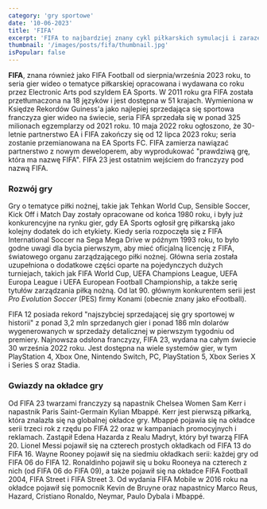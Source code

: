 ```yaml
---
category: 'gry sportowe'
date: '10-06-2023'
title: 'FIFA'
excerpt: 'FIFA to najbardziej znany cykl piłkarskich symulacji i zarazem jedna z najpopularniejszych serii sportowych w historii branży gier wideo. Seria ta została stworzona przez EA Sports i od lat cieszy się dużą popularnością wśród graczy na całym świecie.'
thumbnail: '/images/posts/fifa/thumbnail.jpg'
isPopular: false
---
```


**FIFA**, znana również jako FIFA Football od sierpnia/września 2023 roku, to seria gier wideo o tematyce piłkarskiej opracowana i wydawana co roku przez Electronic Arts pod szyldem EA Sports. W 2011 roku gra FIFA została przetłumaczona na 18 języków i jest dostępna w 51 krajach. Wymieniona w Księdze Rekordów Guiness'a jako najlepiej sprzedająca się sportowa franczyza gier wideo na świecie, seria FIFA sprzedała się w ponad 325 milionach egzemplarzy od 2021 roku. 10 maja 2022 roku ogłoszono, że 30-letnie partnerstwo EA i FIFA zakończy się od 12 lipca 2023 roku; seria zostanie przemianowana na EA Sports FC. FIFA zamierza nawiązać partnerstwo z nowym deweloperem, aby wyprodukować "prawdziwą grę, która ma nazwę FIFA". FIFA 23 jest ostatnim wejściem do franczyzy pod nazwą FIFA.

### Rozwój gry

Gry o tematyce piłki nożnej, takie jak Tehkan World Cup, Sensible Soccer, Kick Off i Match Day zostały opracowane od końca 1980 roku, i były już konkurencyjne na rynku gier, gdy EA Sports ogłosił grę piłkarską jako kolejny dodatek do ich etykiety. Kiedy seria rozpoczęła się z FIFA International Soccer na Sega Mega Drive w późnym 1993 roku, to było godne uwagi dla bycia pierwszym, aby mieć oficjalną licencję z FIFA, światowego organu zarządzającego piłki nożnej. Główna seria została uzupełniona o dodatkowe części oparte na pojedynczych dużych turniejach, takich jak FIFA World Cup, UEFA Champions League, UEFA Europa League i UEFA European Football Championship, a także serię tytułów zarządzania piłką nożną. Od lat 90. głównym konkurentem serii jest _Pro Evolution Soccer_ (PES) firmy Konami (obecnie znany jako eFootball).

FIFA 12 posiada rekord "najszybciej sprzedającej się gry sportowej w historii" z ponad 3,2 mln sprzedanych gier i ponad 186 mln dolarów wygenerowanych w sprzedaży detalicznej w pierwszym tygodniu od premiery. Najnowsza odsłona franczyzy, FIFA 23, wydana na całym świecie 30 września 2022 roku. Jest dostępna na wiele systemów gier, w tym PlayStation 4, Xbox One, Nintendo Switch, PC, PlayStation 5, Xbox Series X i Series S oraz Stadia.

### Gwiazdy na okładce gry

Od FIFA 23 twarzami franczyzy są napastnik Chelsea Women Sam Kerr i napastnik Paris Saint-Germain Kylian Mbappé. Kerr jest pierwszą piłkarką, która znalazła się na globalnej okładce gry. Mbappé pojawia się na okładce serii trzeci rok z rzędu po FIFA 22 oraz w kampaniach promocyjnych i reklamach. Zastąpił Edena Hazarda z Realu Madryt, który był twarzą FIFA 20. Lionel Messi pojawił się na czterech prostych okładkach od FIFA 13 do FIFA 16. Wayne Rooney pojawił się na siedmiu okładkach serii: każdej gry od FIFA 06 do FIFA 12. Ronaldinho pojawił się u boku Rooneya na czterech z nich (od FIFA 06 do FIFA 09), a także pojawił się na okładce FIFA Football 2004, FIFA Street i FIFA Street 3. Od wydania FIFA Mobile w 2016 roku na okładce pojawił się pomocnik Kevin de Bruyne oraz napastnicy Marco Reus, Hazard, Cristiano Ronaldo, Neymar, Paulo Dybala i Mbappé.
